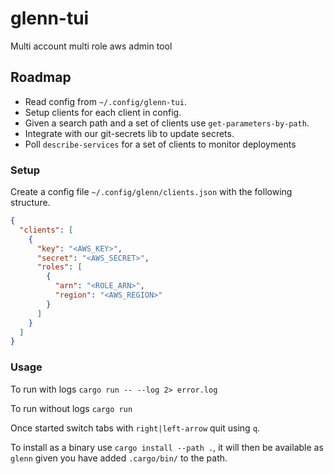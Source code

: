 # glenn-tui
Multi account multi role aws admin tool

## Roadmap
- Read config from `~/.config/glenn-tui`.
- Setup clients for each client in config.
- Given a search path and a set of clients use `get-parameters-by-path`.
- Integrate with our git-secrets lib to update secrets.
- Poll `describe-services` for a set of clients to monitor deployments 

### Setup
Create a config file `~/.config/glenn/clients.json` with the following structure.

```json
{
  "clients": [
    {
      "key": "<AWS_KEY>",
      "secret": "<AWS_SECRET>",
      "roles": [
        {
          "arn": "<ROLE_ARN>",
          "region": "<AWS_REGION>" 
        }
      ] 
    }
  ] 
}
```

### Usage
To run with logs
`cargo run -- --log 2> error.log`

To run without logs
`cargo run`

Once started switch tabs with `right|left-arrow` quit using `q`.

To install as a binary use `cargo install --path .`, it will then be available as `glenn` given you have added `.cargo/bin/` to the path.
